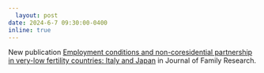 ```yaml
---
  layout: post
date: 2024-6-7 09:30:00-0400
inline: true
---
```

  
  New publication [Employment conditions and non-coresidential partnership in very-low fertility countries: Italy and Japan](https://ubp.uni-bamberg.de/jfr/index.php/jfr/article/view/953) in Journal of Family Research.
